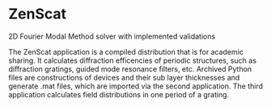 # ZenScat

2D Fourier Modal Method solver with implemented validations

The ZenScat application is a compiled distribution that is for academic sharing. It calculates diffraction efficencies of periodic structures, such as diffraction gratings, guided mode resonance filters, etc. Archived Python files are constructions of devices and their sub layer thicknesses and generate .mat files, which are imported via the second application. The third application calculates field distributions in one period of a grating.

